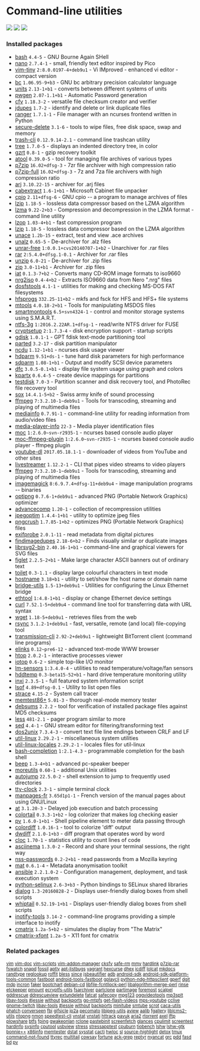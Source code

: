 # Command-line utilities

[![](https://screenshots.debian.net/thumbnail-with-version/elinks/9001)](https://screenshots.debian.net/screenshot-with-version/elinks/9001)
[![](https://screenshots.debian.net/thumbnail-with-version/dialog/9001)](https://screenshots.debian.net/screenshot-with-version/dialog/9001)
[![](https://screenshots.debian.net/thumbnail-with-version/dwdiff/9001)](https://screenshots.debian.net/screenshot-with-version/dwdiff/9001)





### Installed packages

* [bash](https://packages.debian.org/stretch/bash) `4.4-5` - GNU Bourne Again SHell
* [nano](https://packages.debian.org/stretch/nano) `2.7.4-1` - small, friendly text editor inspired by Pico
* [vim-tiny](https://packages.debian.org/stretch/vim-tiny) `2:8.0.0197-4+deb9u1` - Vi IMproved - enhanced vi editor - compact version
* [bc](https://packages.debian.org/stretch/bc) `1.06.95-9+b3` - GNU bc arbitrary precision calculator language
* [units](https://packages.debian.org/stretch/units) `2.13-1+b1` - converts between different systems of units
* [pwgen](https://packages.debian.org/stretch/pwgen) `2.07-1.1+b1` - Automatic Password generation
* [cfv](https://packages.debian.org/stretch/cfv) `1.18.3-2` - versatile file checksum creator and verifier
* [jdupes](https://packages.debian.org/stretch/jdupes) `1.7-2` - identify and delete or link duplicate files
* [ranger](https://packages.debian.org/stretch/ranger) `1.7.1-1` - File manager with an ncurses frontend written in Python
* [secure-delete](https://packages.debian.org/stretch/secure-delete) `3.1-6` - tools to wipe files, free disk space, swap and memory
* [trash-cli](https://packages.debian.org/stretch/trash-cli) `0.12.9.14-2.1` - command line trashcan utility
* [tree](https://packages.debian.org/stretch/tree) `1.7.0-5` - displays an indented directory tree, in color
* [gzrt](https://packages.debian.org/stretch/gzrt) `0.8-1` - gzip recovery toolkit
* [atool](https://packages.debian.org/stretch/atool) `0.39.0-5` - tool for managing file archives of various types
* [p7zip](https://packages.debian.org/stretch/p7zip) `16.02+dfsg-3` - 7zr file archiver with high compression ratio
* [p7zip-full](https://packages.debian.org/stretch/p7zip-full) `16.02+dfsg-3` - 7z and 7za file archivers with high compression ratio
* [arj](https://packages.debian.org/stretch/arj) `3.10.22-15` - archiver for .arj files
* [cabextract](https://packages.debian.org/stretch/cabextract) `1.6-1+b1` - Microsoft Cabinet file unpacker
* [cpio](https://packages.debian.org/stretch/cpio) `2.11+dfsg-6` - GNU cpio -- a program to manage archives of files
* [lzip](https://packages.debian.org/stretch/lzip) `1.18-5` - lossless data compressor based on the LZMA algorithm
* [lzma](https://packages.debian.org/stretch/lzma) `9.22-2+b3` - Compression and decompression in the LZMA format - command line utility
* [lzop](https://packages.debian.org/stretch/lzop) `1.03-4+b1` - fast compression program
* [lzip](https://packages.debian.org/stretch/lzip) `1.18-5` - lossless data compressor based on the LZMA algorithm
* [unace](https://packages.debian.org/stretch/unace) `1.2b-15` - extract, test and view .ace archives
* [unalz](https://packages.debian.org/stretch/unalz) `0.65-5` - De-archiver for .alz files
* [unrar-free](https://packages.debian.org/stretch/unrar-free) `1:0.0.1+cvs20140707-1+b2` - Unarchiver for .rar files
* [rar](https://packages.debian.org/stretch/rar) `2:5.4.0+dfsg.1-0.1` - Archiver for .rar files
* [unzip](https://packages.debian.org/stretch/unzip) `6.0-21` - De-archiver for .zip files
* [zip](https://packages.debian.org/stretch/zip) `3.0-11+b1` - Archiver for .zip files
* [iat](https://packages.debian.org/stretch/iat) `0.1.3-7+b2` - Converts many CD-ROM image formats to iso9660
* [nrg2iso](https://packages.debian.org/stretch/nrg2iso) `0.4-4+b2` - Extracts ISO9660 data from Nero ".nrg" files
* [dosfstools](https://packages.debian.org/stretch/dosfstools) `4.1-1` - utilities for making and checking MS-DOS FAT filesystems
* [hfsprogs](https://packages.debian.org/stretch/hfsprogs) `332.25-11+b2` - mkfs and fsck for HFS and HFS+ file systems
* [mtools](https://packages.debian.org/stretch/mtools) `4.0.18-2+b1` - Tools for manipulating MSDOS files
* [smartmontools](https://packages.debian.org/stretch/smartmontools) `6.5+svn4324-1` - control and monitor storage systems using S.M.A.R.T.
* [ntfs-3g](https://packages.debian.org/stretch/ntfs-3g) `1:2016.2.22AR.1+dfsg-1` - read/write NTFS driver for FUSE
* [cryptsetup](https://packages.debian.org/stretch/cryptsetup) `2:1.7.3-4` - disk encryption support - startup scripts
* [gdisk](https://packages.debian.org/stretch/gdisk) `1.0.1-1` - GPT fdisk text-mode partitioning tool
* [parted](https://packages.debian.org/stretch/parted) `3.2-17` - disk partition manipulator
* [ncdu](https://packages.debian.org/stretch/ncdu) `1.12-1+b1` - ncurses disk usage viewer
* [hdparm](https://packages.debian.org/stretch/hdparm) `9.51+ds-1` - tune hard disk parameters for high performance
* [sdparm](https://packages.debian.org/stretch/sdparm) `1.08-1+b1` - Output and modify SCSI device parameters
* [dfc](https://packages.debian.org/stretch/dfc) `3.0.5-0.1+b1` - display file system usage using graph and colors
* [kpartx](https://packages.debian.org/stretch/kpartx) `0.6.4-5` - create device mappings for partitions
* [testdisk](https://packages.debian.org/stretch/testdisk) `7.0-3` - Partition scanner and disk recovery tool, and PhotoRec file recovery tool
* [sox](https://packages.debian.org/stretch/sox) `14.4.1-5+b2` - Swiss army knife of sound processing
* [ffmpeg](https://packages.debian.org/stretch/ffmpeg) `7:3.2.10-1~deb9u1` - Tools for transcoding, streaming and playing of multimedia files
* [mediainfo](https://packages.debian.org/stretch/mediainfo) `0.7.91-1` - command-line utility for reading information from audio/video files
* [media-player-info](https://packages.debian.org/stretch/media-player-info) `22-3` - Media player identification files
* [moc](https://packages.debian.org/stretch/moc) `1:2.6.0~svn-r2935-1` - ncurses based console audio player
* [moc-ffmpeg-plugin](https://packages.debian.org/stretch/moc-ffmpeg-plugin) `1:2.6.0~svn-r2935-1` - ncurses based console audio player - ffmpeg plugin
* [youtube-dl](https://packages.debian.org/stretch/youtube-dl) `2017.05.18.1-1` - downloader of videos from YouTube and other sites
* [livestreamer](https://packages.debian.org/stretch/livestreamer) `1.12.2-1` - CLI that pipes video streams to video players
* [ffmpeg](https://packages.debian.org/stretch/ffmpeg) `7:3.2.10-1~deb9u1` - Tools for transcoding, streaming and playing of multimedia files
* [imagemagick](https://packages.debian.org/stretch/imagemagick) `8:6.9.7.4+dfsg-11+deb9u4` - image manipulation programs -- binaries
* [optipng](https://packages.debian.org/stretch/optipng) `0.7.6-1+deb9u1` - advanced PNG (Portable Network Graphics) optimizer
* [advancecomp](https://packages.debian.org/stretch/advancecomp) `1.20-1` - collection of recompression utilities
* [jpegoptim](https://packages.debian.org/stretch/jpegoptim) `1.4.4-1+b1` - utility to optimize jpeg files
* [pngcrush](https://packages.debian.org/stretch/pngcrush) `1.7.85-1+b2` - optimizes PNG (Portable Network Graphics) files
* [exifprobe](https://packages.debian.org/stretch/exifprobe) `2.0.1-11` - read metadata from digital pictures
* [findimagedupes](https://packages.debian.org/stretch/findimagedupes) `2.18-6+b2` - Finds visually similar or duplicate images
* [librsvg2-bin](https://packages.debian.org/stretch/librsvg2-bin) `2.40.16-1+b1` - command-line and graphical viewers for SVG files
* [figlet](https://packages.debian.org/stretch/figlet) `2.2.5-2+b1` - Make large character ASCII banners out of ordinary text
* [toilet](https://packages.debian.org/stretch/toilet) `0.3-1.1` - display large colourful characters in text mode
* [hostname](https://packages.debian.org/stretch/hostname) `3.18+b1` - utility to set/show the host name or domain name
* [bridge-utils](https://packages.debian.org/stretch/bridge-utils) `1.5-13+deb9u1` - Utilities for configuring the Linux Ethernet bridge
* [ethtool](https://packages.debian.org/stretch/ethtool) `1:4.8-1+b1` - display or change Ethernet device settings
* [curl](https://packages.debian.org/stretch/curl) `7.52.1-5+deb9u4` - command line tool for transferring data with URL syntax
* [wget](https://packages.debian.org/stretch/wget) `1.18-5+deb9u1` - retrieves files from the web
* [rsync](https://packages.debian.org/stretch/rsync) `3.1.2-1+deb9u1` - fast, versatile, remote (and local) file-copying tool
* [transmission-cli](https://packages.debian.org/stretch/transmission-cli) `2.92-2+deb9u1` - lightweight BitTorrent client (command line programs)
* [elinks](https://packages.debian.org/stretch/elinks) `0.12~pre6-12` - advanced text-mode WWW browser
* [htop](https://packages.debian.org/stretch/htop) `2.0.2-1` - interactive processes viewer
* [iotop](https://packages.debian.org/stretch/iotop) `0.6-2` - simple top-like I/O monitor
* [lm-sensors](https://packages.debian.org/stretch/lm-sensors) `1:3.4.0-4` - utilities to read temperature/voltage/fan sensors
* [hddtemp](https://packages.debian.org/stretch/hddtemp) `0.3-beta15-52+b1` - hard drive temperature monitoring utility
* [inxi](https://packages.debian.org/stretch/inxi) `2.3.5-1` - full featured system information script
* [lsof](https://packages.debian.org/stretch/lsof) `4.89+dfsg-0.1` - Utility to list open files
* [strace](https://packages.debian.org/stretch/strace) `4.15-2` - System call tracer
* [memtest86+](https://packages.debian.org/stretch/memtest86+) `5.01-3` - thorough real-mode memory tester
* [debsums](https://packages.debian.org/stretch/debsums) `2.2.2` - tool for verification of installed package files against MD5 checksums
* [less](https://packages.debian.org/stretch/less) `481-2.1` - pager program similar to more
* [sed](https://packages.debian.org/stretch/sed) `4.4-1` - GNU stream editor for filtering/transforming text
* [dos2unix](https://packages.debian.org/stretch/dos2unix) `7.3.4-3` - convert text file line endings between CRLF and LF
* [util-linux](https://packages.debian.org/stretch/util-linux) `2.29.2-1` - miscellaneous system utilities
* [util-linux-locales](https://packages.debian.org/stretch/util-linux-locales) `2.29.2-1` - locales files for util-linux
* [bash-completion](https://packages.debian.org/stretch/bash-completion) `1:2.1-4.3` - programmable completion for the bash shell
* [beep](https://packages.debian.org/stretch/beep) `1.3-4+b1` - advanced pc-speaker beeper
* [moreutils](https://packages.debian.org/stretch/moreutils) `0.60-1` - additional Unix utilities
* [autojump](https://packages.debian.org/stretch/autojump) `22.5.0-2` - shell extension to jump to frequently used directories
* [tty-clock](https://packages.debian.org/stretch/tty-clock) `2.3-1` - simple terminal clock
* [manpages-fr](https://packages.debian.org/stretch/manpages-fr) `3.65d1p1-1` - French version of the manual pages about using GNU/Linux
* [at](https://packages.debian.org/stretch/at) `3.1.20-3` - Delayed job execution and batch processing
* [colortail](https://packages.debian.org/stretch/colortail) `0.3.3-1+b2` - log colorizer that makes log checking easier
* [pv](https://packages.debian.org/stretch/pv) `1.6.0-1+b1` - Shell pipeline element to meter data passing through
* [colordiff](https://packages.debian.org/stretch/colordiff) `1.0.16-1` - tool to colorize 'diff' output
* [dwdiff](https://packages.debian.org/stretch/dwdiff) `2.1.0-1+b3` - diff program that operates word by word
* [cloc](https://packages.debian.org/stretch/cloc) `1.70-1` - statistics utility to count lines of code
* [asciinema](https://packages.debian.org/stretch/asciinema) `1.3.0-2` - Record and share your terminal sessions, the right way
* [nss-passwords](https://packages.debian.org/stretch/nss-passwords) `0.2-2+b1` - read passwords from a Mozilla keyring
* [mat](https://packages.debian.org/stretch/mat) `0.6.1-4` - Metadata anonymisation toolkit
* [ansible](https://packages.debian.org/stretch/ansible) `2.2.1.0-2` - Configuration management, deployment, and task execution system
* [python-selinux](https://packages.debian.org/stretch/python-selinux) `2.6-3+b3` - Python bindings to SELinux shared libraries
* [dialog](https://packages.debian.org/stretch/dialog) `1.3-20160828-2` - Displays user-friendly dialog boxes from shell scripts
* [whiptail](https://packages.debian.org/stretch/whiptail) `0.52.19-1+b1` - Displays user-friendly dialog boxes from shell scripts
* [inotify-tools](https://packages.debian.org/stretch/inotify-tools) `3.14-2` - command-line programs providing a simple interface to inotify
* [cmatrix](https://packages.debian.org/stretch/cmatrix) `1.2a-5+b2` - simulates the display from "The Matrix"
* [cmatrix-xfont](https://packages.debian.org/stretch/cmatrix-xfont) `1.2a-5` - X11 font for cmatrix

### Related packages

<sub> [vim](https://packages.debian.org/stretch/vim) [vim-doc](https://packages.debian.org/stretch/vim-doc) [vim-scripts](https://packages.debian.org/stretch/vim-scripts) [vim-addon-manager](https://packages.debian.org/stretch/vim-addon-manager) [cksfv](https://packages.debian.org/stretch/cksfv) [safe-rm](https://packages.debian.org/stretch/safe-rm) [mmv](https://packages.debian.org/stretch/mmv) [hardlink](https://packages.debian.org/stretch/hardlink) [p7zip-rar](https://packages.debian.org/stretch/p7zip-rar) [fswatch](https://packages.debian.org/stretch/fswatch) [snapd](https://packages.debian.org/stretch/snapd) [fossil](https://packages.debian.org/stretch/fossil) [aptly](https://packages.debian.org/stretch/aptly) [apt-listbugs](https://packages.debian.org/stretch/apt-listbugs) [vagrant](https://packages.debian.org/stretch/vagrant) [hexcurse](https://packages.debian.org/stretch/hexcurse) [dhex](https://packages.debian.org/stretch/dhex) [icdiff](https://packages.debian.org/stretch/icdiff) [lolcat](https://packages.debian.org/stretch/lolcat) [mkdocs](https://packages.debian.org/stretch/mkdocs) [randtype](https://packages.debian.org/stretch/randtype) [reglookup](https://packages.debian.org/stretch/reglookup) [roffit](https://packages.debian.org/stretch/roffit) [bless](https://packages.debian.org/stretch/bless) [since](https://packages.debian.org/stretch/since) [jsbeautifier](https://packages.debian.org/stretch/jsbeautifier) [adb](https://packages.debian.org/stretch/adb) [android-sdk](https://packages.debian.org/stretch/android-sdk) [android-sdk-platform-tools-common](https://packages.debian.org/stretch/android-sdk-platform-tools-common) [fastboot](https://packages.debian.org/stretch/fastboot) [android-tools-fastboot](https://packages.debian.org/stretch/android-tools-fastboot) [gplaycli](https://packages.debian.org/stretch/gplaycli) [python-ndg-httpsclient](https://packages.debian.org/stretch/python-ndg-httpsclient) [gperf](https://packages.debian.org/stretch/gperf) [dgit](https://packages.debian.org/stretch/dgit) [mdp](https://packages.debian.org/stretch/mdp) [incron](https://packages.debian.org/stretch/incron) [faker](https://packages.debian.org/stretch/faker) [bootchart](https://packages.debian.org/stretch/bootchart) [debian-cd](https://packages.debian.org/stretch/debian-cd) [libfile-fcntllock-perl](https://packages.debian.org/stretch/libfile-fcntllock-perl) [libalgorithm-merge-perl](https://packages.debian.org/stretch/libalgorithm-merge-perl) [rinse](https://packages.debian.org/stretch/rinse) [etckeeper](https://packages.debian.org/stretch/etckeeper) [pmount](https://packages.debian.org/stretch/pmount) [ecryptfs-utils](https://packages.debian.org/stretch/ecryptfs-utils) [fsarchiver](https://packages.debian.org/stretch/fsarchiver) [partclone](https://packages.debian.org/stretch/partclone) [partimage](https://packages.debian.org/stretch/partimage) [foremost](https://packages.debian.org/stretch/foremost) [scalpel](https://packages.debian.org/stretch/scalpel) [gddrescue](https://packages.debian.org/stretch/gddrescue) [ddrescueview](https://packages.debian.org/stretch/ddrescueview) [extundelete](https://packages.debian.org/stretch/extundelete) [fatcat](https://packages.debian.org/stretch/fatcat) [safecopy](https://packages.debian.org/stretch/safecopy) [mpg123](https://packages.debian.org/stretch/mpg123) [oggvideotools](https://packages.debian.org/stretch/oggvideotools) [mp3splt](https://packages.debian.org/stretch/mp3splt) [libav-tools](https://packages.debian.org/stretch/libav-tools) [#jessie](https://packages.debian.org/stretch/#jessie) [without](https://packages.debian.org/stretch/without) [backports](https://packages.debian.org/stretch/backports) [go-mtpfs](https://packages.debian.org/stretch/go-mtpfs) [get-flash-videos](https://packages.debian.org/stretch/get-flash-videos) [mps-youtube](https://packages.debian.org/stretch/mps-youtube) [cclive](https://packages.debian.org/stretch/cclive) [gnome-twitch](https://packages.debian.org/stretch/gnome-twitch) [libav-tools](https://packages.debian.org/stretch/libav-tools) [#jessie](https://packages.debian.org/stretch/#jessie) [without](https://packages.debian.org/stretch/without) [backports](https://packages.debian.org/stretch/backports) [minitube](https://packages.debian.org/stretch/minitube) [smtube](https://packages.debian.org/stretch/smtube) [scrot](https://packages.debian.org/stretch/scrot) [caca-utils](https://packages.debian.org/stretch/caca-utils) [phatch](https://packages.debian.org/stretch/phatch) [converseen](https://packages.debian.org/stretch/converseen) [fbi](https://packages.debian.org/stretch/fbi) [gifsicle](https://packages.debian.org/stretch/gifsicle) [jp2a](https://packages.debian.org/stretch/jp2a) [pecomato](https://packages.debian.org/stretch/pecomato) [libjpeg-utils](https://packages.debian.org/stretch/libjpeg-utils) [aview](https://packages.debian.org/stretch/aview) [aalib](https://packages.debian.org/stretch/aalib) [fgallery](https://packages.debian.org/stretch/fgallery) [liblcms2-utils](https://packages.debian.org/stretch/liblcms2-utils) [ntopng](https://packages.debian.org/stretch/ntopng) [nmon](https://packages.debian.org/stretch/nmon) [speedtest-cli](https://packages.debian.org/stretch/speedtest-cli) [vnstat](https://packages.debian.org/stretch/vnstat) [vnstati](https://packages.debian.org/stretch/vnstati) [httrack](https://packages.debian.org/stretch/httrack) [pavuk](https://packages.debian.org/stretch/pavuk) [aria2](https://packages.debian.org/stretch/aria2) [rtorrent](https://packages.debian.org/stretch/rtorrent) [axel](https://packages.debian.org/stretch/axel) [lftp](https://packages.debian.org/stretch/lftp) [plowshare](https://packages.debian.org/stretch/plowshare) [btfs](https://packages.debian.org/stretch/btfs) [fping](https://packages.debian.org/stretch/fping) [gwakeonlan](https://packages.debian.org/stretch/gwakeonlan) [rclone](https://packages.debian.org/stretch/rclone) [pastebinit](https://packages.debian.org/stretch/pastebinit) [screenfetch](https://packages.debian.org/stretch/screenfetch) [glances](https://packages.debian.org/stretch/glances) [cpulimit](https://packages.debian.org/stretch/cpulimit) [screentest](https://packages.debian.org/stretch/screentest) [hardinfo](https://packages.debian.org/stretch/hardinfo) [sysinfo](https://packages.debian.org/stretch/sysinfo) [cputool](https://packages.debian.org/stretch/cputool) [usbview](https://packages.debian.org/stretch/usbview) [stress](https://packages.debian.org/stretch/stress) [stressapptest](https://packages.debian.org/stretch/stressapptest) [cpuburn](https://packages.debian.org/stretch/cpuburn) [tiobench](https://packages.debian.org/stretch/tiobench) [lshw](https://packages.debian.org/stretch/lshw) [lshw-gtk](https://packages.debian.org/stretch/lshw-gtk) [bonnie++](https://packages.debian.org/stretch/bonnie++) [x86info](https://packages.debian.org/stretch/x86info) [memtester](https://packages.debian.org/stretch/memtester) [dstat](https://packages.debian.org/stretch/dstat) [sysstat](https://packages.debian.org/stretch/sysstat) [cacti](https://packages.debian.org/stretch/cacti) [hwloc](https://packages.debian.org/stretch/hwloc) [sl](https://packages.debian.org/stretch/sl) [source-highlight](https://packages.debian.org/stretch/source-highlight) [detox](https://packages.debian.org/stretch/detox) [tmux](https://packages.debian.org/stretch/tmux) [command-not-found](https://packages.debian.org/stretch/command-not-found) [ttyrec](https://packages.debian.org/stretch/ttyrec) [multitail](https://packages.debian.org/stretch/multitail) [cowsay](https://packages.debian.org/stretch/cowsay) [fortune](https://packages.debian.org/stretch/fortune) [ack-grep](https://packages.debian.org/stretch/ack-grep) [reptyr](https://packages.debian.org/stretch/reptyr) [nyancat](https://packages.debian.org/stretch/nyancat) [grc](https://packages.debian.org/stretch/grc) [pdd](https://packages.debian.org/stretch/pdd) [fasd](https://packages.debian.org/stretch/fasd) [bd](https://packages.debian.org/stretch/bd) [pv](https://packages.debian.org/stretch/pv)  </sub>
